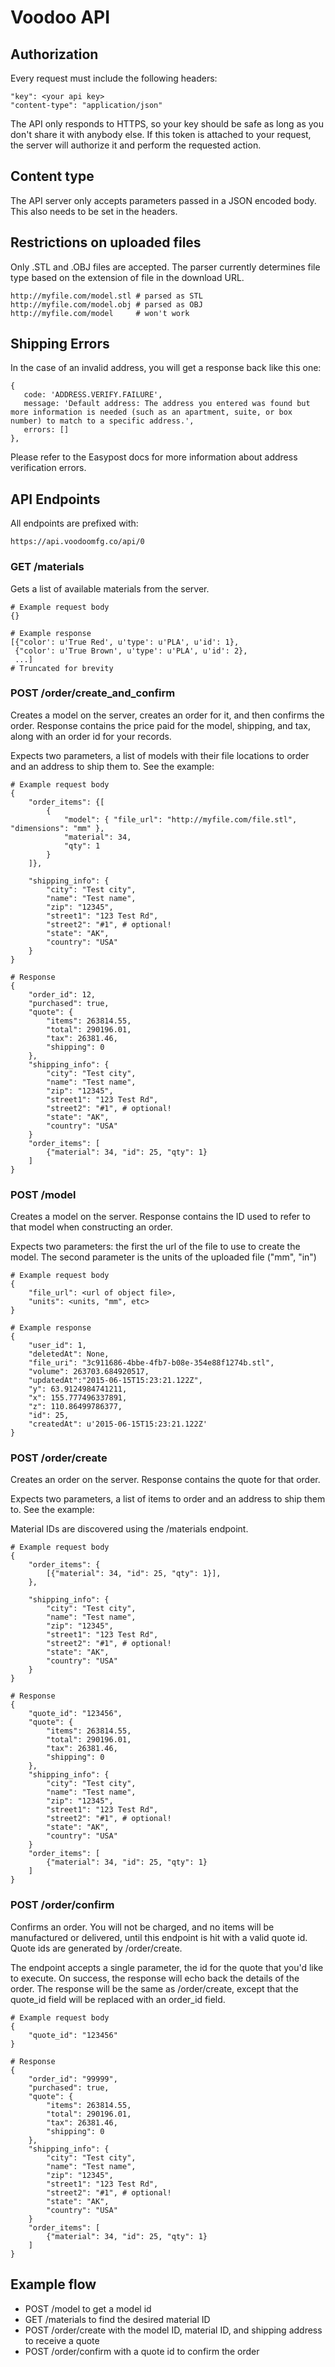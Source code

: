 # Voodoo API

## Authorization
Every request must include the following headers:

    "key": <your api key>
    "content-type": "application/json"

The API only responds to HTTPS, so your key should be safe as long as you don't share it with anybody else. If this token is attached to your request, the server will authorize it and perform the requested action.

## Content type
The API server only accepts parameters passed in a JSON encoded body. This also needs to be set in the headers.

## Restrictions on uploaded files
Only .STL and .OBJ files are accepted. The parser currently determines file type based on the extension of file in the download URL.

    http://myfile.com/model.stl # parsed as STL
    http://myfile.com/model.obj # parsed as OBJ
    http://myfile.com/model     # won't work

## Shipping Errors
In the case of an invalid address, you will get a response back like this one:

    {
       code: 'ADDRESS.VERIFY.FAILURE',
       message: 'Default address: The address you entered was found but more information is needed (such as an apartment, suite, or box number) to match to a specific address.',
       errors: []
    },

Please refer to the Easypost docs for more information about address verification errors.

## API Endpoints
All endpoints are prefixed with:

    https://api.voodoomfg.co/api/0

### GET /materials
Gets a list of available materials from the server.

    # Example request body
    {}

    # Example response
    [{"color': u'True Red', u'type': u'PLA', u'id': 1},
     {"color': u'True Brown', u'type': u'PLA', u'id': 2},
     ...]
    # Truncated for brevity

### POST /order/create_and_confirm
Creates a model on the server, creates an order for it, and then confirms the order. Response contains the price paid for the model, shipping, and tax, along with an order id for your records.

Expects two parameters, a list of models with their file locations to order and an address to ship them to. See the example:

    # Example request body
    {
        "order_items": {[
            {
                "model": { "file_url": "http://myfile.com/file.stl", "dimensions": "mm" },
                "material": 34,
                "qty": 1
            }
        ]},

        "shipping_info": {
            "city": "Test city",
            "name": "Test name",
            "zip": "12345",
            "street1": "123 Test Rd",
            "street2": "#1", # optional!
            "state": "AK",
            "country": "USA"
        }
    }

    # Response
    {
        "order_id": 12,
        "purchased": true,
        "quote": {
            "items": 263814.55,
            "total": 290196.01,
            "tax": 26381.46,
            "shipping": 0
        },
        "shipping_info": {
            "city": "Test city",
            "name": "Test name",
            "zip": "12345",
            "street1": "123 Test Rd",
            "street2": "#1", # optional!
            "state": "AK",
            "country": "USA"
        }
        "order_items": [
            {"material": 34, "id": 25, "qty": 1}
        ]
    }


### POST /model
Creates a model on the server. Response contains the ID used to refer to that model when constructing an order.

Expects two parameters: the first the url of the file to use to create the model. The second parameter is the units of the uploaded file ("mm", "in")

    # Example request body
    {
        "file_url": <url of object file>,
        "units": <units, "mm", etc>
    }

    # Example response
    {
        "user_id": 1,
        "deletedAt": None,
        "file_uri": "3c911686-4bbe-4fb7-b08e-354e88f1274b.stl",
        "volume": 263703.684920517,
        "updatedAt":"2015-06-15T15:23:21.122Z",
        "y": 63.9124984741211,
        "x": 155.777496337891,
        "z": 110.86499786377,
        "id": 25,
        "createdAt": u'2015-06-15T15:23:21.122Z'
    }

### POST /order/create
Creates an order on the server. Response contains the quote for that order.

Expects two parameters, a list of items to order and an address to ship them to. See the example:

Material IDs are discovered using the /materials endpoint.

    # Example request body
    {
        "order_items": {
            [{"material": 34, "id": 25, "qty": 1}],
        },

        "shipping_info": {
            "city": "Test city",
            "name": "Test name",
            "zip": "12345",
            "street1": "123 Test Rd",
            "street2": "#1", # optional!
            "state": "AK",
            "country": "USA"
        }
    }

    # Response
    {
        "quote_id": "123456",
        "quote": {
            "items": 263814.55,
            "total": 290196.01,
            "tax": 26381.46,
            "shipping": 0
        },
        "shipping_info": {
            "city": "Test city",
            "name": "Test name",
            "zip": "12345",
            "street1": "123 Test Rd",
            "street2": "#1", # optional!
            "state": "AK",
            "country": "USA"
        }
        "order_items": [
            {"material": 34, "id": 25, "qty": 1}
        ]
    }

### POST /order/confirm
Confirms an order. You will not be charged, and no items will be manufactured or delivered, until this endpoint is hit with a valid quote id. Quote ids are generated by /order/create.

The endpoint accepts a single parameter, the id for the quote that you'd like to execute. On success, the response will echo back the details of the order. The response will be the same as /order/create, except that the quote_id field will be replaced with an order_id field.

    # Example request body
    {
        "quote_id": "123456"
    }

    # Response
    {
        "order_id": "99999",
        "purchased": true,
        "quote": {
            "items": 263814.55,
            "total": 290196.01,
            "tax": 26381.46,
            "shipping": 0
        },
        "shipping_info": {
            "city": "Test city",
            "name": "Test name",
            "zip": "12345",
            "street1": "123 Test Rd",
            "street2": "#1", # optional!
            "state": "AK",
            "country": "USA"
        }
        "order_items": [
            {"material": 34, "id": 25, "qty": 1}
        ]
    }


## Example flow

* POST /model to get a model id
* GET /materials to find the desired material ID
* POST /order/create with the model ID, material ID, and shipping address to receive a quote
* POST /order/confirm with a quote id to confirm the order
